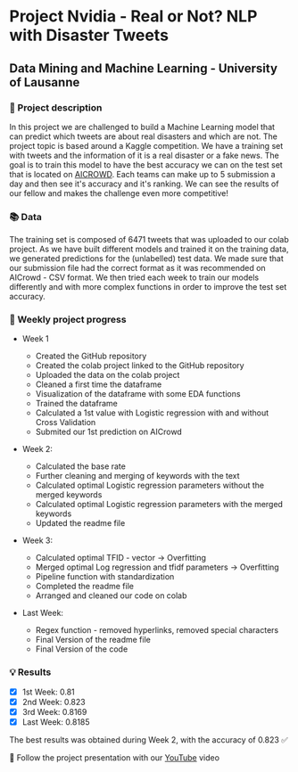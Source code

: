# Project Nvidia - Real or Not? NLP with Disaster Tweets

## Data Mining and Machine Learning - University of Lausanne

### :pencil: Project description

In this project we are challenged to build a Machine Learning model that can predict which tweets are about real disasters and which are not. The
project topic is based around a Kaggle competition. We have a training set with tweets and the information of it is a real disaster or a fake news. 
The goal is to train this model to have the best accuracy we can on the test set that is located on [AICROWD](https://www.aicrowd.com/challenges/final-project-of-the-data-mining-and-machine-learning-course). 
Each teams can make up to 5 submission a day and then see it's accuracy and it's ranking. We can see the results of our fellow and makes the challenge even more competitive!


### :books: Data

The training set is composed of 6471 tweets that was uploaded to our colab project. 
As we have built different models and trained it on the training data, we generated predictions for the (unlabelled) test data.
We made sure that our submission file had the correct format as it was recommended on AICrowd - CSV format.
We then tried each week to train our models differently and with more complex functions in order to improve the test set accuracy.


### :calendar: Weekly project progress

- Week 1 
  - Created the GitHub repository
  - Created the colab project linked to the GitHub repository
  - Uploaded the data on the colab project
  - Cleaned a first time the dataframe
  - Visualization of the dataframe with some EDA functions
  - Trained the dataframe
  - Calculated a 1st value with Logistic regression with and without Cross Validation
  - Submited our 1st prediction on AICrowd

- Week 2: 
  - Calculated the base rate
  - Further cleaning and merging of keywords with the text
  - Calculated optimal Logistic regression parameters without the merged keywords
  - Calculated optimal Logistic regression parameters with the merged keywords
  - Updated the readme file
  
- Week 3:
  - Calculated optimal TFID - vector -> Overfitting
  - Merged optimal Log regression and tfidf parameters -> Overfitting
  - Pipeline function with standardization
  - Completed the readme file
  - Arranged and cleaned our code on colab

- Last Week:
  - Regex function - removed hyperlinks, removed special characters
  - Final Version of the readme file
  - Final Version of the code

### :bulb: Results

- [x] 1st Week:  0.81
- [x] 2nd Week:  0.823
- [x] 3rd Week:  0.8169
- [x] Last Week: 0.8185

The best results was obtained during Week 2, with the accuracy of 0.823 :white_check_mark:

:movie_camera: Follow the project presentation with our [YouTube](https://www.aicrowd.com/challenges/final-project-of-the-data-mining-and-machine-learning-course) video

